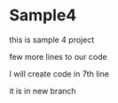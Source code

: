 # Sample4

this is sample 4 project 

few more lines to our code 

I will create code in 7th line

it is in new branch 

